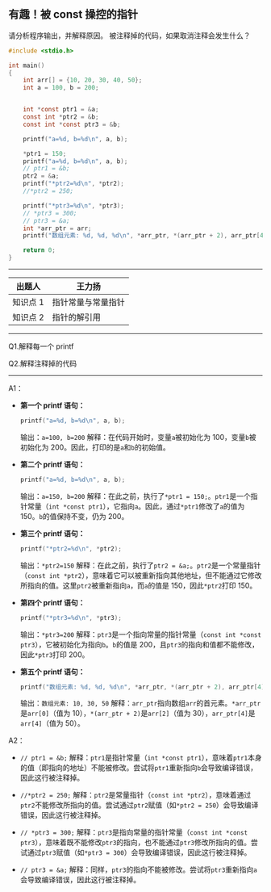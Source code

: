 ## 有趣！被 const 操控的指针

请分析程序输出，并解释原因。
被注释掉的代码，如果取消注释会发生什么？

```c
#include <stdio.h>

int main()
{
    int arr[] = {10, 20, 30, 40, 50};
    int a = 100, b = 200;


    int *const ptr1 = &a;
    const int *ptr2 = &b;
    const int *const ptr3 = &b;

    printf("a=%d, b=%d\n", a, b);

    *ptr1 = 150;
    printf("a=%d, b=%d\n", a, b);
    // ptr1 = &b;
    ptr2 = &a;
    printf("*ptr2=%d\n", *ptr2);
    //*ptr2 = 250;

    printf("*ptr3=%d\n", *ptr3);
    // *ptr3 = 300;
    // ptr3 = &a;
    int *arr_ptr = arr;
    printf("数组元素: %d, %d, %d\n", *arr_ptr, *(arr_ptr + 2), arr_ptr[4]);

    return 0;
}

```

---

| **出题人** | **王力扬**         |
| ---------- | ------------------ |
| 知识点 1   | 指针常量与常量指针 |
| 知识点 2   | 指针的解引用       |

---

Q1.解释每一个 printf

Q2.解释注释掉的代码

---

A1：

-   **第一个 printf 语句：**

    ```c
    printf("a=%d, b=%d\n", a, b);
    ```

    输出：`a=100, b=200`
    解释：在代码开始时，变量`a`被初始化为 100，变量`b`被初始化为 200。因此，打印的是`a`和`b`的初始值。

-   **第二个 printf 语句：**

    ```c
    printf("a=%d, b=%d\n", a, b);
    ```

    输出：`a=150, b=200`
    解释：在此之前，执行了`*ptr1 = 150;`。`ptr1`是一个指针常量（`int *const ptr1`），它指向`a`。因此，通过`*ptr1`修改了`a`的值为 150。`b`的值保持不变，仍为 200。

-   **第三个 printf 语句：**

    ```c
    printf("*ptr2=%d\n", *ptr2);
    ```

    输出：`*ptr2=150`
    解释：在此之前，执行了`ptr2 = &a;`。`ptr2`是一个常量指针（`const int *ptr2`），意味着它可以被重新指向其他地址，但不能通过它修改所指向的值。这里`ptr2`被重新指向`a`，而`a`的值是 150，因此`*ptr2`打印 150。

-   **第四个 printf 语句：**

    ```c
    printf("*ptr3=%d\n", *ptr3);
    ```

    输出：`*ptr3=200`
    解释：`ptr3`是一个指向常量的指针常量（`const int *const ptr3`），它被初始化为指向`b`。`b`的值是 200，且`ptr3`的指向和值都不能修改，因此`*ptr3`打印 200。

-   **第五个 printf 语句：**
    ```c
    printf("数组元素: %d, %d, %d\n", *arr_ptr, *(arr_ptr + 2), arr_ptr[4]);
    ```
    输出：`数组元素: 10, 30, 50`
    解释：`arr_ptr`指向数组`arr`的首元素。`*arr_ptr`是`arr[0]`（值为 10），`*(arr_ptr + 2)`是`arr[2]`（值为 30），`arr_ptr[4]`是`arr[4]`（值为 50）。

A2：

-   `// ptr1 = &b;`
    解释：`ptr1`是指针常量（`int *const ptr1`），意味着`ptr1`本身的值（即指向的地址）不能被修改。尝试将`ptr1`重新指向`b`会导致编译错误，因此这行被注释掉。

-   `//*ptr2 = 250;`
    解释：`ptr2`是常量指针（`const int *ptr2`），意味着通过`ptr2`不能修改所指向的值。尝试通过`ptr2`赋值（如`*ptr2 = 250`）会导致编译错误，因此这行被注释掉。

-   `// *ptr3 = 300;`
    解释：`ptr3`是指向常量的指针常量（`const int *const ptr3`），意味着既不能修改`ptr3`的指向，也不能通过`ptr3`修改所指向的值。尝试通过`ptr3`赋值（如`*ptr3 = 300`）会导致编译错误，因此这行被注释掉。

-   `// ptr3 = &a;`
    解释：同样，`ptr3`的指向不能被修改。尝试将`ptr3`重新指向`a`会导致编译错误，因此这行被注释掉。
